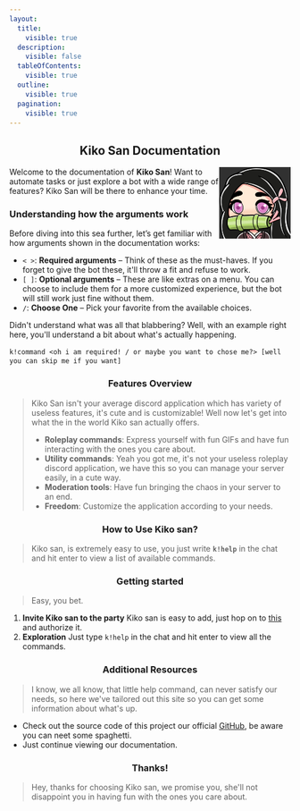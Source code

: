 ```yaml
---
layout:
  title:
    visible: true
  description:
    visible: false
  tableOfContents:
    visible: true
  outline:
    visible: true
  pagination:
    visible: true
---
```


<h2 align="center">Kiko San Documentation</h2>
<img src="https://github.com/Kiko-Labs/Kiko-San/blob/stable/src/assets/R.png" align="right" style="border-radius=30px;" height="128" width="128">

Welcome to the documentation of **Kiko San**! Want to automate tasks or just explore a bot with a wide range of features? Kiko San will be there to enhance your time.
<h3 align="left">Understanding how the arguments work</h3>

Before diving into this sea further, let’s get familiar with how arguments shown in the documentation works:  

- `< >`: **Required arguments** – Think of these as the must-haves. If you forget to give the bot these, it'll throw a fit and refuse to work.
- `[ ]`: **Optional arguments** – These are like extras on a menu. You can choose to include them for a more customized experience, but the bot will still work just fine without them.
- `/`: **Choose One** – Pick your favorite from the available choices.

Didn't understand what was all that blabbering? Well, with an example right here, you'll understand a bit about what's actually happening.
```
k!command <oh i am required! / or maybe you want to chose me?> [well you can skip me if you want]
```
<h3 align="center">Features Overview </h3>

> Kiko San isn't your average discord application which has variety of useless features, it's cute and is customizable!
> Well now let's get into what the in the world Kiko san actually offers.
> - **Roleplay commands**: Express yourself with fun GIFs and have fun interacting with the ones you care about.
> - **Utility commands**: Yeah you got me, it's not your useless roleplay discord application, we have this so you can manage your server easily, in a cute way.
> - **Moderation tools**: Have fun bringing the chaos in your server to an end.
> - **Freedom**: Customize the application according to your needs.
<h3 align="center">How to Use Kiko san?</h3>

> Kiko san, is extremely easy to use, you just write **`k!help`** in the chat and hit enter to view a list of available commands.
<h3 align="center">Getting started</h3>

> Easy, you bet.
1. **Invite Kiko san to the party**
   Kiko san is easy to add, just hop on to [this](https://discord.com/api/oauth2/authorize?client_id=1288827343581872259&scope=applications.commands+bot&permissions=8) and authorize it.
2. **Exploration**
   Just type `k!help` in the chat and hit enter to view all the commands.
<h3 align="center">Additional Resources</h3>

> I know, we all know, that little help command, can never satisfy our needs, so here we've tailored out this site so you can get some information about what's up.
- Check out the source code of this project our official [GitHub](https://github.com/Kiko-Labs/Kiko-San), be aware you can neet some spaghetti.
- Just continue viewing our documentation.
<h3 align="center">Thanks!</h3>

> Hey, thanks for choosing Kiko san, we promise you, she'll not disappoint you in having fun with the ones you care about.
